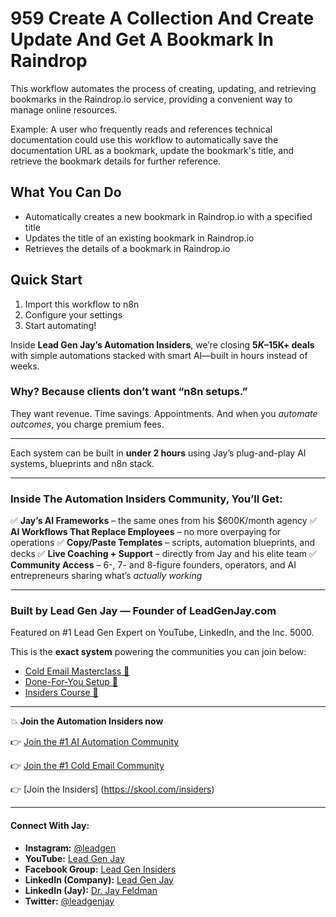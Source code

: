 # 959 Create A Collection And Create Update And Get A Bookmark In Raindrop

This workflow automates the process of creating, updating, and retrieving bookmarks in the Raindrop.io service, providing a convenient way to manage online resources.

Example: A user who frequently reads and references technical documentation could use this workflow to automatically save the documentation URL as a bookmark, update the bookmark's title, and retrieve the bookmark details for further reference.

## What You Can Do
- Automatically creates a new bookmark in Raindrop.io with a specified title
- Updates the title of an existing bookmark in Raindrop.io
- Retrieves the details of a bookmark in Raindrop.io

## Quick Start
1. Import this workflow to n8n
2. Configure your settings
3. Start automating!


Inside **Lead Gen Jay’s Automation Insiders**, we’re closing **$5K–$15K+ deals** with simple automations stacked with smart AI—built in hours instead of weeks.

### Why? Because clients don’t want “n8n setups.”

They want revenue. Time savings. Appointments.
And when you *automate outcomes*, you charge premium fees.

---

Each system can be built in **under 2 hours** using Jay’s plug-and-play AI systems, blueprints and n8n stack.

---

### Inside The Automation Insiders Community, You’ll Get:

✅ **Jay’s AI Frameworks** – the same ones from his $600K/month agency
✅ **AI Workflows That Replace Employees** – no more overpaying for operations
✅ **Copy/Paste Templates** – scripts, automation blueprints, and decks
✅ **Live Coaching + Support** – directly from Jay and his elite team
✅ **Community Access** – 6-, 7- and 8-figure founders, operators, and AI entrepreneurs sharing what’s *actually working*

---

### Built by Lead Gen Jay — Founder of LeadGenJay.com

Featured on #1 Lead Gen Expert on YouTube, LinkedIn, and the Inc. 5000.

This is the **exact system** powering the communities you can join below:

* [Cold Email Masterclass 🔗](https://www.youtube.com/@leadgenjay)
* [Done-For-You Setup 🔗](https://leadgenjay.com/consult)
* [Insiders Course 🔗](https://leadgenjay.com/insiders-course)

---

💥 **Join the Automation Insiders now**

👉 [Join the #1 AI Automation Community](https://skool.com/ai-automation-insiders)

👉 [Join the #1 Cold Email Community](https://skool.com/lead-gen)

👉 [Join the Insiders]
(https://skool.com/insiders)


---

#### Connect With Jay:

* **Instagram:** [@leadgen](https://instagram.com/leadgen)
* **YouTube:** [Lead Gen Jay](https://youtube.com/@leadgenjay)
* **Facebook Group:** [Lead Gen Insiders](https://urlgeni.us/facebook/leadgenjay)
* **LinkedIn (Company):** [Lead Gen Jay](https://linkedin.com/company/lead-gen-jay)
* **LinkedIn (Jay):** [Dr. Jay Feldman](https://linkedin.com/in/dr-jay-feldman)
* **Twitter:** [@leadgenjay](https://twitter.com/leadgenjay)
